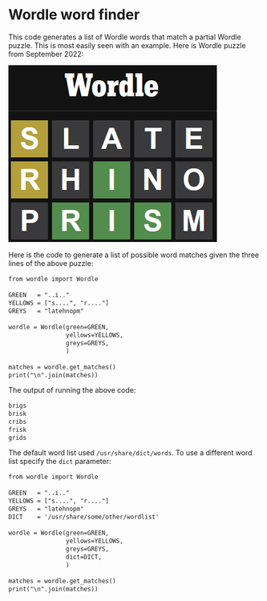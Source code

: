 # Wordle word finder

This code generates a list of Wordle words that match a partial Wordle
puzzle. This is most easily seen with an example. Here is Wordle puzzle from
September 2022:

![Wordle puzzle](wordle-example.png)

Here is the code to generate a list of possible word matches given the three lines
of the above puzzle:
```
from wordle import Wordle

GREEN   = "..i.."
YELLOWS = ["s....", "r...."]
GREYS   = "latehnopm"

wordle = Wordle(green=GREEN,
                yellows=YELLOWS,
                greys=GREYS,
                )

matches = wordle.get_matches()
print("\n".join(matches))
```

The output of running the above code:
```
brigs
brisk
cribs
frisk
grids
```

The default word list used `/usr/share/dict/words`. To use a different word list specify
the `dict` parameter:

```
from wordle import Wordle

GREEN   = "..i.."
YELLOWS = ["s....", "r...."]
GREYS   = "latehnopm"
DICT    = '/usr/share/some/other/wordlist'

wordle = Wordle(green=GREEN,
                yellows=YELLOWS,
                greys=GREYS,
                dict=DICT,
                )

matches = wordle.get_matches()
print("\n".join(matches))
```
